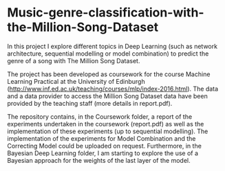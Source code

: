 # Music-genre-classification-with-the-Million-Song-Dataset

In this project I explore different topics in Deep Learning (such as network architecture, sequential modelling or model combination) to predict the genre of a song with The Million Song Dataset.

The project has been developed as coursework for the course Machine Learning Practical at the University of Edinburgh (http://www.inf.ed.ac.uk/teaching/courses/mlp/index-2016.html). The data and a data provider to access the Million Song Dataset data have been provided by the teaching staff (more details in report.pdf).

The repository contains, in the Coursework folder, a report of the experiments undertaken in the coursework (report.pdf) as well as the implementation of these experiments (up to sequential modelling). The implementation of the experiments for Model Combination and the Correcting Model could be uploaded on request. Furthermore, in the Bayesian Deep Learning folder, I am starting to explore the use of a Bayesian approach for the weights of the last layer of the model.
